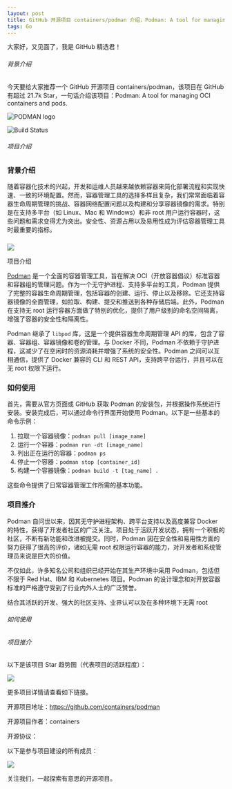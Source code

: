 ```yaml
---
layout: post
title: GitHub 开源项目 containers/podman 介绍，Podman: A tool for managing OCI containers and pods.
tags: Go
---
```


大家好，又见面了，我是 GitHub 精选君！

###### 背景介绍

今天要给大家推荐一个 GitHub 开源项目 containers/podman，该项目在 GitHub 有超过 21.7k Star，一句话介绍该项目：Podman: A tool for managing OCI containers and pods.




![PODMAN logo](https://raw.githubusercontent.com/containers/common/main/logos/podman-logo-full-vert.png)

![Build Status](https://api.cirrus-ci.com/github/containers/podman.svg)


###### 项目介绍

### 背景介绍

随着容器化技术的兴起，开发和运维人员越来越依赖容器来简化部署流程和实现快速、一致的环境配置。然而，容器管理工具的选择多样且复杂，我们常常面临着容器生命周期管理的挑战、容器网络配置问题以及构建和分享容器镜像的需求。特别是在支持多平台（如 Linux、Mac 和 Windows）和非 root 用户运行容器时，这些问题和需求变得尤为突出。安全性、资源占用以及易用性成为评估容器管理工具时最重要的指标。

### 

![](https://dalleprodsec.blob.core.windows.net/private/images/2db2c7be-49de-4ff5-9336-d7a43f953cdb/generated_00.png?se=2024-04-29T07%3A49%3A41Z&sig=95x20d1x7RDT3gpvr8YgHgozN3h4nEnlvN5R2mPqe9E%3D&ske=2024-05-05T05%3A26%3A06Z&skoid=e52d5ed7-0657-4f62-bc12-7e5dbb260a96&sks=b&skt=2024-04-28T05%3A26%3A06Z&sktid=33e01921-4d64-4f8c-a055-5bdaffd5e33d&skv=2020-10-02&sp=r&spr=https&sr=b&sv=2020-10-02)

项目介绍

[Podman](https://github.com/containers/podman) 是一个全面的容器管理工具，旨在解决 OCI（开放容器倡议）标准容器和容器组的管理问题。作为一个无守护进程、支持多平台的工具，Podman 提供了完整的容器生命周期管理，包括容器的创建、运行、停止以及移除。它还支持容器镜像的全面管理，如拉取、构建、提交和推送到各种存储后端。此外，Podman 在支持无 root 运行容器方面做了特别的优化，提供了用户级别的命名空间隔离，增强了容器的安全性和隔离性。

Podman 继承了 `libpod` 库，这是一个提供容器生命周期管理 API 的库，包含了容器、容器组、容器镜像和卷的管理。与 Docker 不同，Podman 不依赖于守护进程，这减少了在空闲时的资源消耗并增强了系统的安全性。Podman 之间可以互相通信，提供了 Docker 兼容的 CLI 和 REST API，支持跨平台运行，并且可以在无 root 权限下运行。

### 如何使用

首先，需要从官方页面或 GitHub 获取 Podman 的安装包，并根据操作系统进行安装。安装完成后，可以通过命令行界面开始使用 Podman。以下是一些基本的命令示例：

1. 拉取一个容器镜像：`podman pull [image_name]`
2. 运行一个容器：`podman run -dt [image_name]`
3. 列出正在运行的容器：`podman ps`
4. 停止一个容器：`podman stop [container_id]`
5. 构建一个容器镜像：`podman build -t [tag_name] .`

这些命令提供了日常容器管理工作所需的基本功能。

### 项目推介

Podman 自问世以来，因其无守护进程架构、跨平台支持以及高度兼容 Docker 的特性，获得了开发者社区的广泛关注。项目处于活跃开发状态，拥有一个积极的社区，不断有新功能和改进被提交。同时，Podman 因在安全性和易用性方面的努力获得了很高的评价，诸如无需 root 权限运行容器的能力，对开发者和系统管理员来说是巨大的价值。

不仅如此，许多知名公司和组织已经开始在其生产环境中采用 Podman，包括但不限于 Red Hat、IBM 和 Kubernetes 项目。Podman 的设计理念和对开放容器标准的严格遵守受到了行业内外人士的广泛赞誉。

结合其活跃的开发、强大的社区支持、业界认可以及在多种环境下无需 root

###### 如何使用

###### 项目推介

以下是该项目 Star 趋势图（代表项目的活跃程度）：

![](https://api.star-history.com/svg?repos=containers/podman&type=Timeline)

更多项目详情请查看如下链接。

开源项目地址：https://github.com/containers/podman 

开源项目作者：containers

开源协议：

以下是参与项目建设的所有成员：

![](https://contrib.rocks/image?repo=containers/podman)

关注我们，一起探索有意思的开源项目。

